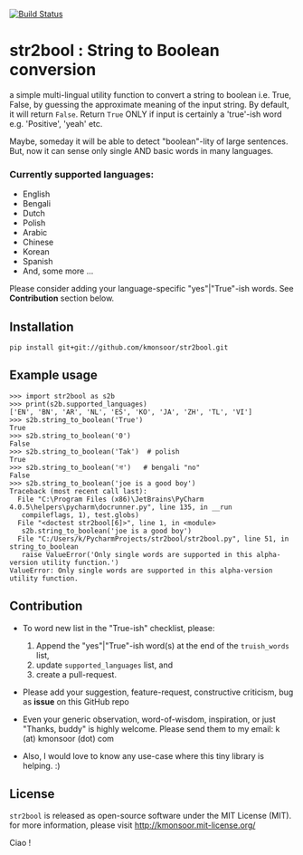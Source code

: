 [![Build Status](https://travis-ci.org/kmonsoor/str2bool.svg?branch=master)](https://travis-ci.org/kmonsoor/str2bool)

# str2bool  :  String to Boolean conversion

a simple multi-lingual utility function to convert a string to boolean i.e. True, False,
by guessing the approximate meaning of the input string.
By default, it will return `False`. Return ``True`` ONLY if input is certainly a 'true'-ish word e.g. 'Positive', 'yeah' etc.

Maybe, someday it will be able to detect "boolean"-lity of large sentences.
But, now it can sense only single AND basic words in many languages.


### Currently supported languages:
 * English
 * Bengali
 * Dutch
 * Polish
 * Arabic
 * Chinese
 * Korean
 * Spanish
 * 
   And, some more ...

Please consider adding your language-specific "yes"|"True"-ish words. See **Contribution** section below.

## Installation
    pip install git+git://github.com/kmonsoor/str2bool.git
 
## Example usage
    >>> import str2bool as s2b
    >>> print(s2b.supported_languages)
    ['EN', 'BN', 'AR', 'NL', 'ES', 'KO', 'JA', 'ZH', 'TL', 'VI']
    >>> s2b.string_to_boolean('True')
    True
    >>> s2b.string_to_boolean('0')
    False
    >>> s2b.string_to_boolean('Tak')  # polish
    True
    >>> s2b.string_to_boolean('না')   # bengali "no"
    False
    >>> s2b.string_to_boolean('joe is a good boy')
    Traceback (most recent call last):
      File "C:\Program Files (x86)\JetBrains\PyCharm 4.0.5\helpers\pycharm\docrunner.py", line 135, in __run
       compileflags, 1), test.globs)
      File "<doctest str2bool[6]>", line 1, in <module>
       s2b.string_to_boolean('joe is a good boy')
      File "C:/Users/k/PycharmProjects/str2bool/str2bool.py", line 51, in string_to_boolean
       raise ValueError('Only single words are supported in this alpha-version utility function.')
    ValueError: Only single words are supported in this alpha-version utility function.

## Contribution

 * To word new list in the "True-ish" checklist, please:
 
   1. Append the "yes"|"True"-ish word(s) at the end of the ``truish_words`` list, 
   2. update ``supported_languages`` list, and 
   3. create a pull-request.
 
 * Please add your suggestion, feature-request, constructive criticism, bug as __issue__ on this GitHub repo
 * Even your generic observation, word-of-wisdom, inspiration, or just "Thanks, buddy" is highly welcome. Please send them to my email: k (at) kmonsoor (dot) com
 * Also, I would love to know any use-case where this tiny library is helping. :) 

## License
``str2bool`` is released as open-source software under the MIT License (MIT). for more information, please visit http://kmonsoor.mit-license.org/

Ciao !
